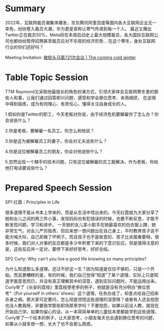 # Summary

2022年，互联网裁员潮集体爆发，京东腾讯阿里百度等国内各大互联网企业无一幸免，纷纷卷入裁员大潮，华为更是宣称让寒气传递到每一个人。
最近又爆出Twitter正在裁员50%，Meta将在本周启动史上最大规模裁员，各大国际互联网公司也都纷纷暂停招聘甚至裁员应对不乐观的经济形势...
在这个寒冬，身处互联网行业的你们还好吗？

Meeting Invitation: [微软头马第721次会议 | The coming cold winter](https://mp.weixin.qq.com/s/6yUKKMIhHHqivv_UgGVblQ)

# Table Topic Session

TTM Raymond又采取他最擅长的角色扮演方式，引领大家体会互联网寒冬里的那些人和事，让我们通过回答即兴问题，感受和学会换位思考、未雨绸缪，
在逆境中得到锻炼，成为有同理心、有责任心，懂得关注自身成长的人。

1.假如你是Twitter的职工，今天老板对你说，由于经济危机要解雇你了怎么办？你会说些什么？

2.你是老板，要解雇一名员工，你怎么和他说？

3.你是这为被解雇员工的妻子，你会对丈夫说些什么？

4.你是这位被解雇员工的朋友，你会对他说些什么？

5.忽然出现一个棘手的技术问题，只有这位被解雇的员工能解决，作为老板，你给他打电话要说些什么？

# Prepared Speech Session

SP1 红霞：Principles in Life

很多道理不是从书本上学来的，而是从生活中悟出来的。今天红霞就为大家分享了她和女儿之间的两三件小事，发现妈妈也有犯错误的时候，也要不断反思，才能不断发现问题，学习和进步。
一天她的女儿拿小脏手在她最喜欢的白衣服上蹭，她非常生气，对女儿严厉指责，但后来想一想问题出在自己身上，平时教育孩子说不能大喊大叫，自己却做了坏例子，而且孩子也不是故意的，孩子比衣服重要呀。很多时候，我们对人对事的反应都是多少年积累下来的下意识反应，但是值得注意的是，这些反应并一定对，要停下来好好思考，好好总结。

SP2 Curly: Why can't you live a good life knowing so many principles?

为什么知道那么多道理，还过不好这一生？因为知道是仅仅不够的，只是一个开始。而且更糟糕的是，有的时候，我们自己觉得“知道”了某个道理，实际上只是知道字面意思而已，并没有真正理解其中的深意，遇到实际问题时，不能运用出来。Curly举了《长安的荔枝》里荔枝使老李的例子，他就是没有充分明白“换位思考”（Put yourself in others' shoes）这个道理，任务办成了，却差点给自己招来杀身之祸。那大家可定要问，怎么彻底领悟这些道理的深意呀？或者有人还会抱怨也没人教我呀，非要我学那些职场厚黑学吗？不要抱怨，如果以前没人教，就现在开始自己学。如果你留心的话，从一本简简单单的儿童绘本里都能学到这些道理。Curly举了一个绘本的例子，让大家思考，小朋友每天也会遇到换位思考的问题，如果从小就多想一想，长大了也不会那么困惑。

